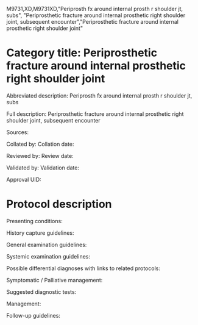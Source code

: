 M9731,XD,M9731XD,"Periprosth fx around internal prosth r shoulder jt, subs", "Periprosthetic fracture around internal prosthetic right shoulder joint, subsequent encounter","Periprosthetic fracture around internal prosthetic right shoulder joint"
# Category title: Periprosthetic fracture around internal prosthetic right shoulder joint

Abbreviated description: Periprosth fx around internal prosth r shoulder jt, subs

Full description: Periprosthetic fracture around internal prosthetic right shoulder joint, subsequent encounter

Sources:

Collated by:
Collation date:

Reviewed by:
Review date:

Validated by:
Validation date:

Approval UID:

# Protocol description

Presenting conditions:

History capture guidelines:

General examination guidelines:

Systemic examination guidelines:

Possible differential diagnoses with links to related protocols:

Symptomatic / Palliative management:

Suggested diagnostic tests:

Management:

Follow-up guidelines:
